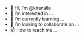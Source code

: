 - 👋 Hi, I’m @kiranalla
- 👀 I’m interested in ...
- 🌱 I’m currently learning ...
- 💞️ I’m looking to collaborate on ...
- 📫 How to reach me ...

<!---
kiranalla/kiranalla is a ✨ special ✨ repository because its `README.md` (this file) appears on your GitHub profile.
You can click the Preview link to take a look at your changes.
--->
